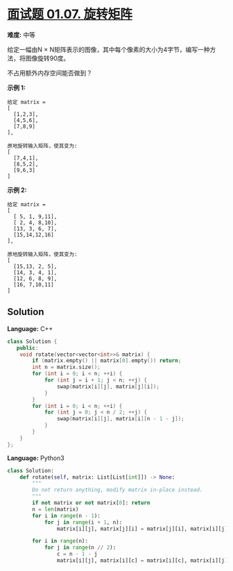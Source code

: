 # [面试题 01.07. 旋转矩阵](https://leetcode-cn.com/problems/rotate-matrix-lcci/)

**难度:** 中等

给定一幅由N × N矩阵表示的图像，其中每个像素的大小为4字节，编写一种方法，将图像旋转90度。

不占用额外内存空间能否做到？



 **示例 1:** 

```
给定 matrix = 
[
  [1,2,3],
  [4,5,6],
  [7,8,9]
],

原地旋转输入矩阵，使其变为:
[
  [7,4,1],
  [8,5,2],
  [9,6,3]
]
```

 **示例 2:** 

```
给定 matrix =
[
  [ 5, 1, 9,11],
  [ 2, 4, 8,10],
  [13, 3, 6, 7],
  [15,14,12,16]
], 

原地旋转输入矩阵，使其变为:
[
  [15,13, 2, 5],
  [14, 3, 4, 1],
  [12, 6, 8, 9],
  [16, 7,10,11]
]
```

## Solution


**Language:** C++
```C++
class Solution {
   public:
    void rotate(vector<vector<int>>& matrix) {
        if (matrix.empty() || matrix[0].empty()) return;
        int n = matrix.size();
        for (int i = 0; i < n; ++i) {
            for (int j = i + 1; j < n; ++j) {
                swap(matrix[i][j], matrix[j][i]);
            }
        }
        for (int i = 0; i < n; ++i) {
            for (int j = 0; j < n / 2; ++j) {
                swap(matrix[i][j], matrix[i][n - 1 - j]);
            }
        }
    }
};

```

**Language:** Python3
```Python
class Solution:
    def rotate(self, matrix: List[List[int]]) -> None:
        """
        Do not return anything, modify matrix in-place instead.
        """
        if not matrix or not matrix[0]: return
        n = len(matrix)
        for i in range(n - 1):
            for j in range(i + 1, n):
                matrix[i][j], matrix[j][i] = matrix[j][i], matrix[i][j]

        for i in range(n):
            for j in range(n // 2):
                c = n - 1 - j
                matrix[i][j], matrix[i][c] = matrix[i][c], matrix[i][j]

```